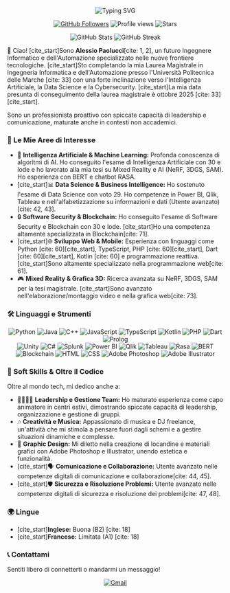 <p align="center">
  <img src="https://readme-typing-svg.demolab.com?font=Fira+Code&pause=1000&color=F700FF&center=true&vCenter=true&width=490&lines=Ciao,+sono+Alessio+Paolucci.;Ingegnere+Informatico+e+dell'Automazione.;Appassionato+di+AI,+Data+Science+e+Web.;Sviluppo+soluzioni+innovative.;Benvenuti+nel+mio+spazio+digitale!" alt="Typing SVG">
</p>

<p align="center">
  <a href="https://github.com/tuoprofilo?tab=followers"><img src="https://img.shields.io/github/followers/tuoprofilo?style=social" alt="GitHub Followers"></a>
  <img src="https://komarev.com/ghpvc/?username=tuoprofilo&color=blueviolet" alt="Profile views">
  <img src="https://img.shields.io/github/stars/tuoprofilo?style=social" alt="Stars">
</p>

<p align="center">
  <img src="https://github-readme-stats.vercel.app/api?username=tuoprofilo&show_icons=true&theme=dracula&hide_border=true&count_private=true" alt="GitHub Stats">
  <img src="https://github-readme-streak-stats.herokuapp.com/?user=tuoprofilo&theme=dracula&hide_border=true" alt="GitHub Streak">
</p>

👋 Ciao! [cite_start]Sono **Alessio Paolucci**[cite: 1, 2], un futuro Ingegnere Informatico e dell'Automazione specializzato nelle nuove frontiere tecnologiche. [cite_start]Sto completando la mia Laurea Magistrale in Ingegneria Informatica e dell'Automazione presso l'Università Politecnica delle Marche [cite: 33] con una forte inclinazione verso l'Intelligenza Artificiale, la Data Science e la Cybersecurity. [cite_start]La mia data presunta di conseguimento della laurea magistrale è ottobre 2025 [cite: 33][cite_start].

Sono un professionista proattivo con spiccate capacità di leadership e comunicazione, maturate anche in contesti non accademici.

### 🚀 Le Mie Aree di Interesse

- 🧠 **Intelligenza Artificiale & Machine Learning:** Profonda conoscenza di algoritmi di AI. Ho conseguito l'esame di Intelligenza Artificiale con 30 e lode e ho lavorato alla mia tesi su Mixed Reality e AI (NeRF, 3DGS, SAM). Ho esperienza con BERT e chatbot RASA.
- [cite_start]📊 **Data Science & Business Intelligence:** Ho sostenuto l'esame di Data Science con voto 29. Ho competenze in Power BI, Qlik, Tableau e nell'alfabetizzazione su informazioni e dati (Utente avanzato)[cite: 42, 43].
- 🔒 **Software Security & Blockchain:** Ho conseguito l'esame di Software Security e Blockchain con 30 e lode. [cite_start]Ho una competenza altamente specializzata in Blockchain[cite: 71].
- [cite_start]🌐 **Sviluppo Web & Mobile:** Esperienza con linguaggi come Python [cite: 60][cite_start], TypeScript, PHP [cite: 60][cite_start], Dart [cite: 60][cite_start], Kotlin [cite: 60] e programmazione reattiva. [cite_start]Sono altamente specializzato nella programmazione web[cite: 61].
- 🎮 **Mixed Reality & Grafica 3D:** Ricerca avanzata su NeRF, 3DGS, SAM per la tesi magistrale. [cite_start]Sono avanzato nell'elaborazione/montaggio video e nella grafica web[cite: 73].

### 🛠️ Linguaggi e Strumenti

<p align="center">
  <img src="https://img.shields.io/badge/Python-3776AB?style=for-the-badge&logo=python&logoColor=white" alt="Python">
  <img src="https://img.shields.io/badge/Java-007396?style=for-the-badge&logo=java&logoColor=white" alt="Java">
  <img src="https://img.shields.io/badge/C%2B%2B-00599C?style=for-the-badge&logo=c%2B%2B&logoColor=white" alt="C++">
  <img src="https://img.shields.io/badge/JavaScript-F7DF1E?style=for-the-badge&logo=javascript&logoColor=black" alt="JavaScript">
  <img src="https://img.shields.io/badge/TypeScript-3178C6?style=for-the-badge&logo=typescript&logoColor=white" alt="TypeScript">
  <img src="https://img.shields.io/badge/Kotlin-0095D5?style=for-the-badge&logo=kotlin&logoColor=white" alt="Kotlin">
  <img src="https://img.shields.io/badge/PHP-777BB4?style=for-the-badge&logo=php&logoColor=white" alt="PHP">
  <img src="https://img.shields.io/badge/Dart-0175C2?style=for-the-badge&logo=dart&logoColor=white" alt="Dart">
  <img src="https://img.shields.io/badge/Prolog-000000?style=for-the-badge&logo=prolog&logoColor=white" alt="Prolog">
  <br>
  <img src="https://img.shields.io/badge/Unity-20232A?style=for-the-badge&logo=unity&logoColor=white" alt="Unity">
  <img src="https://img.shields.io/badge/C%23-239120?style=for-the-badge&logo=c-sharp&logoColor=white" alt="C#">
  <img src="https://img.shields.io/badge/Splunk-000000?style=for-the-badge&logo=splunk&logoColor=white" alt="Splunk">
  <img src="https://img.shields.io/badge/Power_BI-F2C811?style=for-the-badge&logo=power-bi&logoColor=black" alt="Power BI">
  <img src="https://img.shields.io/badge/Qlik-80B547?style=for-the-badge&logo=qlik&logoColor=white" alt="Qlik">
  <img src="https://img.shields.io/badge/Tableau-E97627?style=for-the-badge&logo=tableau&logoColor=white" alt="Tableau">
  <img src="https://img.shields.io/badge/Rasa-67B0CC?style=for-the-badge&logo=rasa&logoColor=white" alt="Rasa">
  <img src="https://img.shields.io/badge/BERT-F05032?style=for-the-badge&logo=pytorch&logoColor=white" alt="BERT">
  <img src="https://img.shields.io/badge/Blockchain-20232A?style=for-the-badge&logo=bitcoin&logoColor=white" alt="Blockchain">
  <img src="https://img.shields.io/badge/HTML-E34F26?style=for-the-badge&logo=html5&logoColor=white" alt="HTML">
  <img src="https://img.shields.io/badge/CSS-1572B6?style=for-the-badge&logo=css3&logoColor=white" alt="CSS">
  <img src="https://img.shields.io/badge/Adobe%20Photoshop-31A8FF?style=for-the-badge&logo=adobe-photoshop&logoColor=white" alt="Adobe Photoshop">
  <img src="https://img.shields.io/badge/Adobe%20Illustrator-FF9A00?style=for-the-badge&logo=adobe-illustrator&logoColor=white" alt="Adobe Illustrator">
</p>

### 🌱 Soft Skills & Oltre il Codice

Oltre al mondo tech, mi dedico anche a:

- 👨‍👩‍👧‍👦 **Leadership e Gestione Team:** Ho maturato esperienza come capo animatore in centri estivi, dimostrando spiccate capacità di leadership, organizzazione e gestione di gruppi.
- 🎶 **Creatività e Musica:** Appassionato di musica e DJ freelance, un'attività che mi stimola a pensare fuori dagli schemi e a gestire situazioni dinamiche e complesse.
- 🎨 **Graphic Design:** Mi diletto nella creazione di locandine e materiali grafici con Adobe Photoshop e Illustrator, unendo estetica e funzionalità.
- [cite_start]🗣️ **Comunicazione e Collaborazione:** Utente avanzato nelle competenze digitali di comunicazione e collaborazione[cite: 44, 45].
- [cite_start]🛡️ **Sicurezza e Risoluzione Problemi:** Utente avanzato nelle competenze digitali di sicurezza e risoluzione dei problemi[cite: 47, 48].

### 🌍 Lingue

- [cite_start]**Inglese:** Buona (B2) [cite: 18]
- [cite_start]**Francese:** Limitata (A1) [cite: 18]

### 📞 Contattami

Sentiti libero di connetterti o mandarmi un messaggio!

<p align="center">
  <a href="mailto:paoluccialessiodj@gmail.com"><img src="https://img.shields.io/badge/Gmail-D14836?style=for-the-badge&logo=gmail&logoColor=white" alt="Gmail"></a>
  <!-- a href="https://www.linkedin.com/in/"><img src="https://img.shields.io/badge/LinkedIn-0A66C2?style=for-the-badge&logo=linkedin&logoColor=white" alt="LinkedIn"></a> -->
</p>